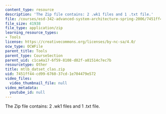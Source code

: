 ```yaml
---
content_type: resource
description: 'The Zip file contains: 2 .wk1 files and 1 .txt file.'
file: /courses/esd-342-advanced-system-architecture-spring-2006/7451ff44cd99676037cd1e704479e572_mtlb_datset_clas.zip
file_size: 41938
file_type: application/zip
learning_resource_types:
- Tools
license: https://creativecommons.org/licenses/by-nc-sa/4.0/
ocw_type: OCWFile
parent_title: Tools
parent_type: CourseSection
parent_uid: c1ca4a17-6f59-8108-d82f-a81514c7ec7b
resourcetype: Other
title: mtlb_datset_clas.zip
uid: 7451ff44-cd99-6760-37cd-1e704479e572
video_files:
  video_thumbnail_file: null
video_metadata:
  youtube_id: null
---
```

The Zip file contains: 2 .wk1 files and 1 .txt file.